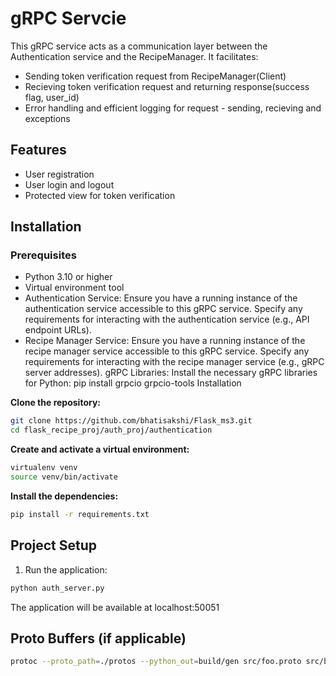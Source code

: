 # gRPC Servcie
This gRPC service acts as a communication layer between the Authentication service and the RecipeManager. It facilitates:
- Sending token verification request from RecipeManager(Client) 
- Recieving token verification request and returning response(success flag, user_id)
- Error handling and efficient logging for request - sending, recieving and exceptions


## Features
- User registration
- User login and logout
- Protected view for token verification
  
## Installation

### Prerequisites
- Python 3.10 or higher
- Virtual environment tool
- Authentication Service: 
Ensure you have a running instance of the authentication service accessible to this gRPC service. Specify any requirements for interacting with the authentication service (e.g., API endpoint URLs).
- Recipe Manager Service: 
Ensure you have a running instance of the recipe manager service accessible to this gRPC service. Specify any requirements for interacting with the recipe manager service (e.g., gRPC server addresses).
gRPC Libraries: Install the necessary gRPC libraries for Python: pip install grpcio grpcio-tools
Installation

**Clone the repository:**
```bash
git clone https://github.com/bhatisakshi/Flask_ms3.git
cd flask_recipe_proj/auth_proj/authentication
```

**Create and activate a virtual environment:**
```bash
virtualenv venv
source venv/bin/activate 
```

**Install the dependencies:**
```bash
pip install -r requirements.txt
```


## Project Setup

1. Run the application:
```bash
python auth_server.py
```
The application will be available at localhost:50051


## Proto Buffers (if applicable)
```bash
protoc --proto_path=./protos --python_out=build/gen src/foo.proto src/bar/baz./protos
```